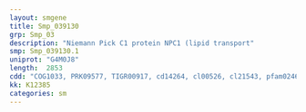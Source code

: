 ```yaml
---
layout: smgene
title: Smp_039130
grp: Smp_03
description: "Niemann Pick C1 protein NPC1 (lipid transport"
smp: Smp_039130.1
uniprot: "G4M0J8"
length:  2853
cdd: "COG1033, PRK09577, TIGR00917, cd14264, cl00526, cl21543, pfam02460, pfam12349"
kk: K12385
categories: sm
---
```


